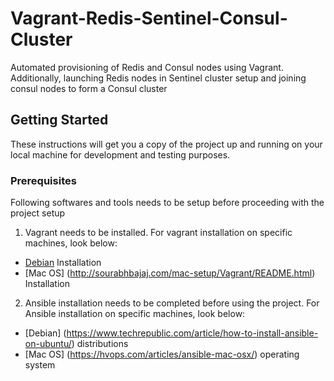 # Vagrant-Redis-Sentinel-Consul-Cluster
Automated provisioning of Redis and Consul nodes using Vagrant. Additionally, launching Redis nodes in Sentinel cluster setup and joining consul nodes to form a Consul cluster

## Getting Started

These instructions will get you a copy of the project up and running on your local machine for development and testing purposes.

### Prerequisites

Following softwares and tools needs to be setup before proceeding with the project setup

1. Vagrant needs to be installed. For vagrant installation on specific machines, look below:
 - [Debian](http://www.codebind.com/linux-tutorials/install-vagrant-ubuntu-16-04/) Installation
 - [Mac OS] (http://sourabhbajaj.com/mac-setup/Vagrant/README.html) Installation

2. Ansible installation needs to be completed before using the project. For Ansible installation on specific machines, look below:
 - [Debian] (https://www.techrepublic.com/article/how-to-install-ansible-on-ubuntu/) distributions
 - [Mac OS] (https://hvops.com/articles/ansible-mac-osx/) operating system

